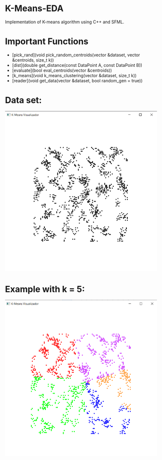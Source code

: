 # K-Means-EDA
Implementation of K-means algorithm using C++ and SFML.
# Important Functions
* [pick_rand](void pick_random_centroids(vector<DataPoint> &dataset, vector<DataPoint> &centroids, size_t k))
* [dist](double get_distance(const DataPoint A, const DataPoint B))
* [evaluate](bool eval_centroids(vector<DataPoint> &centroids))
* [k_means](void k_means_clustering(vector<DataPoint> &dataset, size_t k))
* [reader](void get_data(vector<DataPoint> &dataset, bool random_gen = true))

# Data set:
![Conjunto de datos sin agrupar](/assets/asset_1_no_cluster.png?raw=true "Visualizador sin agrupación de datos")
# Example with k = 5:
![Conjunto de datos agrupados](/assets/asset_2_ok_cluster.png?raw=true "Agrupación por k-means")
